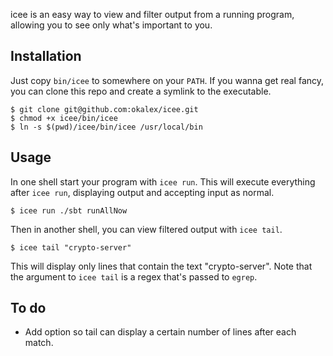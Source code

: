 icee is an easy way to view and filter output from a running program, allowing you to see only what's important to you.

## Installation ##

Just copy `bin/icee` to somewhere on your `PATH`. If you wanna get real fancy, you can clone this repo and create a symlink to the executable.

```
$ git clone git@github.com:okalex/icee.git
$ chmod +x icee/bin/icee
$ ln -s $(pwd)/icee/bin/icee /usr/local/bin
```

## Usage ##

In one shell start your program with `icee run`. This will execute everything after `icee run`, displaying output and accepting input as normal.

```
$ icee run ./sbt runAllNow
```

 Then in another shell, you can view filtered output with `icee tail`.

 ```
 $ icee tail "crypto-server"
 ```

 This will display only lines that contain the text "crypto-server". Note that the argument to `icee tail` is a regex that's passed to `egrep`.

 ## To do ##

 - Add option so tail can display a certain number of lines after each match.
 